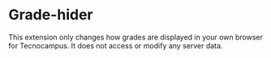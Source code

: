 # Grade-hider
This extension only changes how grades are displayed in your own browser for Tecnocampus. It does not access or modify any server data.
